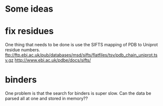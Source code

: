 # Some ideas

# fix residues
One thing that needs to be done is use the SIFTS mapping of PDB to Uniprot residue numbers.
ftp://ftp.ebi.ac.uk/pub/databases/msd/sifts/flatfiles/tsv/pdb_chain_uniprot.tsv.gz 
http://www.ebi.ac.uk/pdbe/docs/sifts/ 

# binders
One problem is that the search for binders is super slow.
Can the data be parsed all at one and stored in memory??
